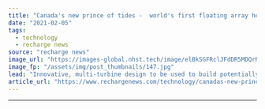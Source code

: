 ```yaml
---
title: "Canada's new prince of tides -  world's first floating array heads out"
date: "2021-02-05"
tags: 
  - technology
  - recharge news
source: "recharge news"
image_url: "https://images-global.nhst.tech/image/elBkSGFRclJFdDR5MDQrR2VzbjJVWjNEMThKRWY2QUwvcXVudGZqcytkND0=/nhst/binary/b46030c81fe1c77c2d3b4941299c2d44"
image_fp: "/assets/img/post_thumbnails/147.jpg"
lead: "Innovative, multi-turbine design to be used to build potentially market-changing 9MW Pempa’q project in Bay of Fundy"
article_url: "https://www.rechargenews.com/technology/canadas-new-prince-of-tides-worlds-first-floating-array-heads-out/2-1-958166"
---
```


---
